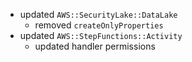 - updated `AWS::SecurityLake::DataLake`
  - removed `createOnlyProperties`
- updated `AWS::StepFunctions::Activity`
  - updated handler permissions

